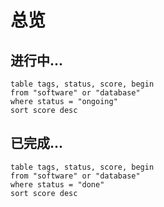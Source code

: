 # 总览



## 进行中...

```dataview
table tags, status, score, begin
from "software" or "database"
where status = "ongoing"
sort score desc
```



## 已完成...

```dataview
table tags, status, score, begin
from "software" or "database"
where status = "done"
sort score desc
```

